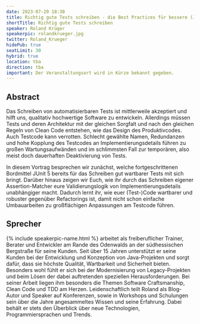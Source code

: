 ```yaml
---
date: 2023-07-20 18:30
title: Richtig gute Tests schreiben - die Best Practices für bessere (JUnit-) Tests
shortTitle: Richtig gute Tests schreiben
speaker: Roland Krüger
speakerpic: rolandkrueger.jpg
twitter: Roland_Krueger
hidePub: true
seatLimit: 30
hybrid: true
location: tba
direction: tba
important: Der Veranstaltungsort wird in Kürze bekannt gegeben.
---
```


## Abstract

Das Schreiben von automatisierbaren Tests ist mittlerweile akzeptiert und hilft uns, qualitativ hochwertige Software zu entwickeln. Allerdings müssen Tests und deren Architektur mit der gleichen Sorgfalt und nach den gleichen Regeln von Clean Code entstehen, wie das Design des Produktivcodes. Auch Testcode kann verrotten. Schlecht gewählte Namen, Redundanzen und hohe Kopplung des Testcodes an Implementierungsdetails führen zu großen Wartungsaufwänden und im schlimmsten Fall zur temporären, also meist doch dauerhaften Deaktivierung von Tests.

In diesem Vortrag besprechen wir zunächst, welche fortgeschrittenen Bordmittel JUnit 5 bereits für das Schreiben gut wartbarer Tests mit sich bringt. Darüber hinaus zeigen wir Euch, wie ihr durch das Schreiben eigener Assertion-Matcher eure Validierungslogik von Implementierungsdetails unabhängiger macht. Dadurch lernt ihr, wie euer (Test-)Code wartbarer und robuster gegenüber Refactorings ist, damit nicht schon einfache Umbauarbeiten zu großflächigen Anpassungen am Testcode führen.

## Sprecher

{% include speakerpic-name.html %} arbeitet als freiberuflicher Trainer, Berater und Entwickler am Rande des Odenwalds an der südhessischen Bergstraße für seine Kunden. Seit über 15 Jahren unterstützt er seine Kunden bei der Entwicklung und Konzeption von Java-Projekten und sorgt dafür, dass sie höchste Qualität, Wartbarkeit und Sicherheit bieten. Besonders wohl fühlt er sich bei der Modernisierung von Legacy-Projekten und beim Lösen der dabei auftretenden speziellen Herausforderungen. Bei seiner Arbeit liegen ihm besonders die Themen Software Craftsmanship, Clean Code und TDD am Herzen. Leidenschaftlich teilt Roland als Blog-Autor und Speaker auf Konferenzen, sowie in Workshops und Schulungen sein über die Jahre angesammeltes Wissen und seine Erfahrung. Dabei behält er stets den Überblick über neue Technologien, Programmiersprachen und Trends.
